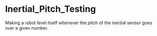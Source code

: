 # Inertial_Pitch_Testing
Making a robot level itself whenever the pitch of the inertial sensor goes over a given number.
